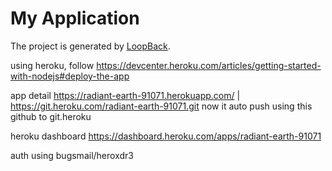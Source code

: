# My Application

The project is generated by [LoopBack](http://loopback.io).

using heroku, follow https://devcenter.heroku.com/articles/getting-started-with-nodejs#deploy-the-app

app detail
https://radiant-earth-91071.herokuapp.com/ | https://git.heroku.com/radiant-earth-91071.git
now it auto push using this github to git.heroku

heroku dashboard
https://dashboard.heroku.com/apps/radiant-earth-91071

auth using bugsmail/heroxdr3
